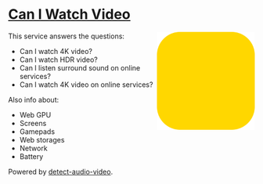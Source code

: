 # [Can I Watch Video](https://vvideo.github.io/caniwatchvideo)

<img align="right" width="200" src="./icons/logo.png" />

This service answers the questions:
+ Can I watch 4K video?
+ Can I watch HDR video?
+ Can I listen surround sound on online services?
+ Can I watch 4K video on online services?

Also info about:
+ Web GPU
+ Screens
+ Gamepads
+ Web storages
+ Network
+ Battery

Powered by [detect-audio-video](https://github.com/vvideo/detect-audio-video).
